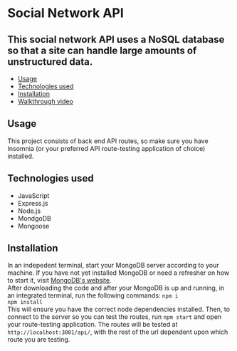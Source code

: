 # Social Network API

## This social network API uses a NoSQL database so that a site can handle large amounts of unstructured data.

- [Usage](#usage)
- [Technologies used](#technologies-used)
- [Installation](#installation)
- [Walkthrough video](#walkthrough-video)

## Usage
This project consists of back end API routes, so make sure you have Insomnia (or your preferred API route-testing application of choice) installed.

## Technologies used
- JavaScript
- Express.js
- Node.js
- MondgoDB
- Mongoose

## Installation
In an indepedent terminal, start your MongoDB server according to your machine. If you have not yet installed MongoDB or need a refresher on how to start it, visit [MongoDB's website](https://www.mongodb.com/docs/manual/administration/install-community/).<br>
After downloading the code and after your MongoDB is up and running, in an integrated terminal, run the following commands:
`npm i`<br>
`npm install`<br>
This will ensure you have the correct node dependencies installed. Then, to connect to the server so you can test the routes, run `npm start` and open your route-testing application. The routes will be tested at `http://localhost:3001/api/`, with the rest of the url dependent upon which route you are testing.
